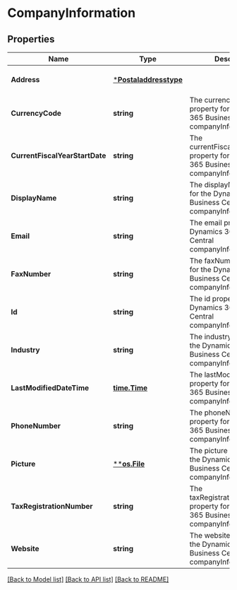 # CompanyInformation

## Properties
Name | Type | Description | Notes
------------ | ------------- | ------------- | -------------
**Address** | [***Postaladdresstype**](postaladdresstype.md) |  | [optional] [default to null]
**CurrencyCode** | **string** | The currencyCode property for the Dynamics 365 Business Central companyInformation entity | [optional] [default to null]
**CurrentFiscalYearStartDate** | **string** | The currentFiscalYearStartDate property for the Dynamics 365 Business Central companyInformation entity | [optional] [default to null]
**DisplayName** | **string** | The displayName property for the Dynamics 365 Business Central companyInformation entity | [optional] [default to null]
**Email** | **string** | The email property for the Dynamics 365 Business Central companyInformation entity | [optional] [default to null]
**FaxNumber** | **string** | The faxNumber property for the Dynamics 365 Business Central companyInformation entity | [optional] [default to null]
**Id** | **string** | The id property for the Dynamics 365 Business Central companyInformation entity | [optional] [default to null]
**Industry** | **string** | The industry property for the Dynamics 365 Business Central companyInformation entity | [optional] [default to null]
**LastModifiedDateTime** | [**time.Time**](time.Time.md) | The lastModifiedDateTime property for the Dynamics 365 Business Central companyInformation entity | [optional] [default to null]
**PhoneNumber** | **string** | The phoneNumber property for the Dynamics 365 Business Central companyInformation entity | [optional] [default to null]
**Picture** | [****os.File**](*os.File.md) | The picture property for the Dynamics 365 Business Central companyInformation entity | [optional] [default to null]
**TaxRegistrationNumber** | **string** | The taxRegistrationNumber property for the Dynamics 365 Business Central companyInformation entity | [optional] [default to null]
**Website** | **string** | The website property for the Dynamics 365 Business Central companyInformation entity | [optional] [default to null]

[[Back to Model list]](../README.md#documentation-for-models) [[Back to API list]](../README.md#documentation-for-api-endpoints) [[Back to README]](../README.md)

